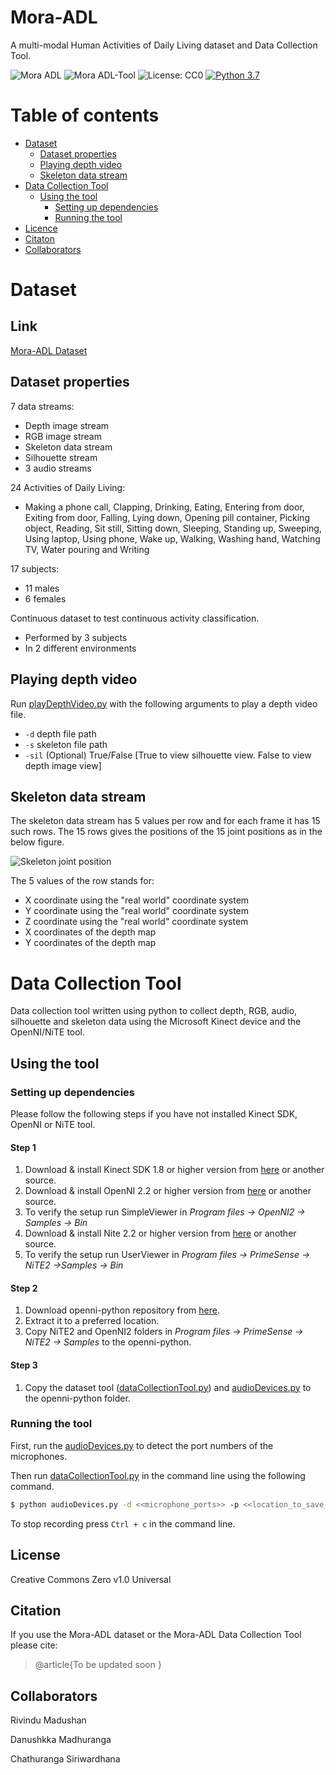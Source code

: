 <HEAD>
<meta name="google-site-verification" content="0W4kKq7z0fQdVsanIrwp8GWHb2hVIS2754PB7PuTqNI" />
</HEAD>

# Mora-ADL
A multi-modal Human Activities of Daily Living dataset and Data Collection Tool.


![Mora ADL](https://img.shields.io/badge/Mora--ADL-Dataset-green) ![Mora ADL-Tool](https://img.shields.io/badge/Mora--ADL-Data%20Collection%20Tool-orange) ![License: CC0](https://img.shields.io/github/license/RivinduM/Mora-ADL)  [![Python 3.7](https://img.shields.io/badge/python-3.7-blue.svg)](https://www.python.org/downloads/release/python-360/)


Table of contents
=================

<!--ts-->
   * [Dataset](#dataset)
      * [Dataset properties](#dataset-properties)
      * [Playing depth video](#playing-depth-video)
      * [Skeleton data stream](#skeleton-data-stream)
   * [Data Collection Tool](#data-collection-tool)
      * [Using the tool](#using-the-tool)
        * [Setting up dependencies](#setting-up-dependencies)
        * [Running the tool](#running-the-tool)
   * [Licence](#license)
   * [Citaton](#citation)
   * [Collaborators](#collaborators)
<!--te-->


# Dataset

## Link
[Mora-ADL Dataset](https://drive.google.com/drive/folders/1xKcP2oYMxIxbH7L-qGRABK9Xz5N3QdAA?usp=sharing)

## Dataset properties

7 data streams:
- Depth image stream
-  RGB image stream
-  Skeleton data stream
-  Silhouette stream
-  3 audio streams

24 Activities of Daily Living:
- Making a phone call, Clapping, Drinking, Eating, Entering from door, Exiting from door, Falling, Lying down, Opening pill container, Picking object, Reading, Sit still, Sitting down, Sleeping, Standing up, Sweeping, Using laptop, Using phone, Wake up, Walking, Washing hand, Watching TV, Water pouring and Writing

17 subjects:
- 11 males
- 6 females

Continuous dataset to test continuous activity classification.
- Performed by 3 subjects
- In 2 different environments

## Playing depth video

Run [playDepthVideo.py](https://github.com/RivinduM/Mora-ADL/blob/master/playDepthVideo.py) with the following arguments to play a depth video file.
- ```-d``` depth file path
- ```-s``` skeleton file path
- ```-sil``` (Optional) True/False [True to view silhouette view. False to view depth image view]

## Skeleton data stream

The skeleton data stream has 5 values per row and for each frame it has 15 such rows. The 15 rows gives the positions of the 15 joint positions as in the below figure.

![Skeleton joint position](https://github.com/RivinduM/Mora-ADL/blob/master/skeletonJoints.png "Skeleton joint positions")


The 5 values of the row stands for:
- X coordinate using the "real world" coordinate system
- Y coordinate using the "real world" coordinate system
- Z coordinate using the "real world" coordinate system
- X coordinates of the depth map
- Y coordinates of the depth map

# Data Collection Tool

Data collection tool written using python to collect depth, RGB, audio, silhouette and skeleton data using the Microsoft Kinect device and the OpenNI/NiTE tool. 

## Using the tool

### Setting up dependencies

Please follow the following steps if you have not installed Kinect SDK, OpenNI or NiTE tool.

#### Step 1
1. Download & install Kinect SDK 1.8 or higher version from [here](https://www.microsoft.com/en-us/download/details.aspx?id=40278)  or another source.
2. Download & install OpenNI 2.2 or higher version from [here](https://structure.io/openni) or another source.
3. To verify the setup run SimpleViewer in *Program files -> OpenNI2 -> Samples -> Bin*
4. Download & install Nite 2.2 or higher version from [here](https://drive.google.com/file/d/0B3e4_6C5_YOjOGIySEluYkNibEE/edit) or another source.
5. To verify the setup run UserViewer in *Program files -> PrimeSense -> NiTE2 ->Samples -> Bin*

#### Step 2
1. Download openni-python repository from [here](https://github.com/severin-lemaignan/openni-python).
2. Extract it to a preferred location.
3. Copy NiTE2 and OpenNI2 folders in *Program files -> PrimeSense -> NiTE2 -> Samples* to the openni-python.

#### Step 3
1. Copy the dataset tool ([dataCollectionTool.py](https://github.com/RivinduM/Mora-ADL/blob/master/dataCollectionTool.py)) and [audioDevices.py](https://github.com/RivinduM/Mora-ADL/blob/master/audioDevices.py) to the openni-python folder.

### Running the tool

First, run the [audioDevices.py](https://github.com/RivinduM/Mora-ADL/blob/master/audioDevices.py) to detect the port numbers of the microphones.

Then run [dataCollectionTool.py](https://github.com/RivinduM/Mora-ADL/blob/master/dataCollectionTool.py) in the command line using the following command.
```sh
$ python audioDevices.py -d <<microphone_ports>> -p <<location_to_save_data>> -s <<subject_name>> -a <<act_name>> 
```

To stop recording press ```Ctrl + c``` in the command line.



License
----

Creative Commons Zero v1.0 Universal

Citation
----
If you use the Mora-ADL dataset or the Mora-ADL Data Collection Tool please cite:
>@article{To be updated soon
}

Collaborators
----
Rivindu Madushan

Danushkka Madhuranga

Chathuranga Siriwardhana
